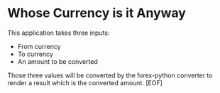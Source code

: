 # Whose Currency is it Anyway

This application takes three inputs:

* From currency
* To currency
* An amount to be converted

Those three values will be converted by the forex-python converter to render a result which is the converted amount.
[EOF]
